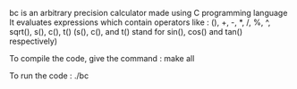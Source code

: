 bc is an arbitrary precision calculator made using C programming language
It evaluates expressions which contain operators like :
(), +, -, *, /, %, ^, sqrt(), s(), c(), t() (s(), c(), and t() stand for sin(), cos() and tan() respectively)

To compile the code, give the command : 
make all

To run the code : 
./bc
